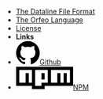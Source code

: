 - [The Dataline File Format](dataline)
- [The Orfeo Language](orfeo)
- [License](license)
- **Links**
- [![Github](assets/logos/github.svg)Github](https://github.com/orfeolang)
- [![NPM](assets/logos/npm.svg)NPM](https://www.npmjs.com/~orfeo)
